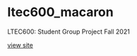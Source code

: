 # ltec600_macaron

LTEC600: Student Group Project Fall 2021

[view site](https://ltecstudent.github.io/macaron/)
